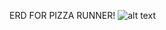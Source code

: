 ERD FOR PIZZA RUNNER!
![alt text](https://www.facebook.com/photo/?fbid=1139247296952879&set=a.100200800857539)
